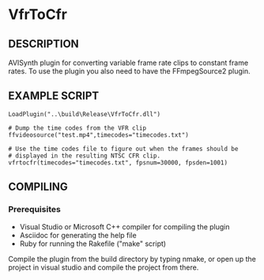 VfrToCfr
========

DESCRIPTION
-----------
AVISynth plugin for converting variable frame rate clips to constant frame rates.
To use the plugin you also need to have the FFmpegSource2 plugin.

EXAMPLE SCRIPT
--------------
    LoadPlugin("..\build\Release\VfrToCfr.dll")
    
    # Dump the time codes from the VFR clip
    ffvideosource("test.mp4",timecodes="timecodes.txt")
    
    # Use the time codes file to figure out when the frames should be
    # displayed in the resulting NTSC CFR clip.
    vfrtocfr(timecodes="timecodes.txt", fpsnum=30000, fpsden=1001)

COMPILING
---------
### Prerequisites ###
* Visual Studio or Microsoft C++ compiler for compiling the plugin
* Asciidoc for generating the help file
* Ruby for running the Rakefile ("make" script)

Compile the plugin from the build directory by typing nmake, or open up 
the project in visual studio and compile the project from there.
